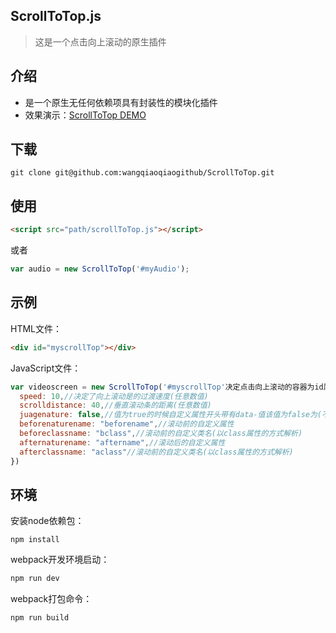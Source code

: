 ﻿## ScrollToTop.js
>这是一个点击向上滚动的原生插件
## 介绍
* 是一个原生无任何依赖项具有封装性的模块化插件
* 效果演示：[ScrollToTop DEMO](https://wangqiaoqiaogithub.github.io/ScrollToTop/dist/index.html)
## 下载
```
git clone git@github.com:wangqiaoqiaogithub/ScrollToTop.git
```
## 使用
 ```html
<script src="path/scrollToTop.js"></script>
```
或者
```js
var audio = new ScrollToTop('#myAudio');
```
## 示例
HTML文件：
```html
<div id="myscrollTop"></div>
```
JavaScript文件：
```js
var videoscreen = new ScrollToTop('#myscrollTop'决定点击向上滚动的容器为id属性值,{
  speed: 10,//决定了向上滚动是的过渡速度(任意数值)
  scrolldistance: 40,//垂直滚动条的距离(任意数值)
  juagenature: false,//值为true的时候自定义属性开头带有data-值该值为false为(不能使用食用添加类名或自定义属性选项)
  beforenaturename: "beforename",//滚动前的自定义属性
  beforeclassname: "bclass",//滚动前的自定义类名(以class属性的方式解析)
  afternaturename: "aftername",//滚动后的自定义属性
  afterclassname: "aclass"//滚动前的自定义类名(以class属性的方式解析)
})
```
## 环境
安装node依赖包：
```
npm install
```
webpack开发环境启动：
```js
npm run dev
```
webpack打包命令：
```js
npm run build
```
